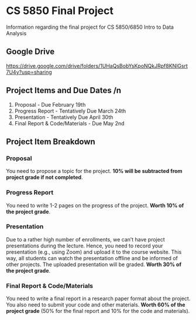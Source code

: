 # CS 5850 Final Project

Information regarding the final project for CS 5850/6850 Intro to Data Analysis

## Google Drive
https://drive.google.com/drive/folders/1UHaQsBobYsKpoNQkJRpf8KNlGsrt7U4y?usp=sharing

## Project Items and Due Dates /n
1. Proposal - Due February 19th
2. Progress Report - Tentatively Due March 24th
3. Presentation - Tentatively Due April 30th
4. Final Report & Code/Materials - Due May 2nd

## Project Item Breakdown
### Proposal
  You need to propose a topic for the project. <strong>10% will be subtracted from project grade if not completed</strong>.
### Progress Report
  You need to write 1-2 pages on the progress of the project. <strong>Worth 10% of the project grade</strong>.
### Presentation
  Due to a rather high number of enrollments, we can’t have project presentations during the lecture. Hence, you need to record your presentation (e.g., using Zoom) and upload it to the course website. This way, all students can watch the presentation offline and be informed of other projects. The uploaded presentation will be graded. <strong>Worth 30% of the project grade</strong>.
### Final Report & Code/Materials
  You need to write a final report in a research paper format about the project. You also need to submit your code and other materials. <strong>Worth 60% of the project grade</strong> (50% for the final report and 10% for the code and materials).
